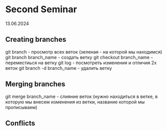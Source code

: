 # Second Seminar
13.06.2024
## Creating branches
git branch - просмотр всех веток (зеленая - на которой мы находимся)
git branch branch_name - создать ветку
git checkout branch_name - переместиься на ветку
git log - посмотреть изменения и отличия 2х веток
git branch -d branch_name - удалить ветку
## Merging branches
git merge branch_name - слияние веток (нужно находиться в ветке, в которую мы внесем изменения из ветки, название которой мы прописываем)
## Conflicts